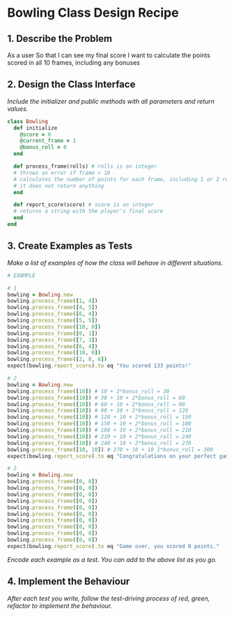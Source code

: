 # Bowling Class Design Recipe

## 1. Describe the Problem

As a user
So that I can see my final score
I want to calculate the points scored in all 10 frames, including any bonuses

## 2. Design the Class Interface

_Include the initializer and public methods with all parameters and return values._

```ruby
class Bowling
  def initialize
    @score = 0
    @current_frame = 1
    @bonus_roll = 0
  end

  def process_frame(rolls) # rolls is an integer
  # throws an error if frame > 10
  # calculates the number of points for each frame, including 1 or 2 rolls and bonuses
  # it does not return anything
  end

  def report_score(score) # score is an integer
  # returns a string with the player's final score
  end
end
```

## 3. Create Examples as Tests

_Make a list of examples of how the class will behave in different situations._

```ruby
# EXAMPLE

# 1
bowling = Bowling.new
bowling.process_frame([1, 4])
bowling.process_frame([4, 5])
bowling.process_frame([6, 4])
bowling.process_frame([5, 5])
bowling.process_frame([10, 0])
bowling.process_frame([0, 1])
bowling.process_frame([7, 3])
bowling.process_frame([6, 4])
bowling.process_frame([10, 0])
bowling.process_frame([2, 8, 6])
expect(bowling.report_score).to eq "You scored 133 points!"

# 2
bowling = Bowling.new
bowling.process_frame([10]) # 10 + 2*bonus_roll = 30
bowling.process_frame([10]) # 30 + 10 + 2*bonus_roll = 60
bowling.process_frame([10]) # 60 + 10 + 2*bonus_roll = 90
bowling.process_frame([10]) # 90 + 10 + 2*bonus_roll = 120
bowling.process_frame([10]) # 120 + 10 + 2*bonus_roll = 150
bowling.process_frame([10]) # 150 + 10 + 2*bonus_roll = 180
bowling.process_frame([10]) # 180 + 10 + 2*bonus_roll = 210
bowling.process_frame([10]) # 210 + 10 + 2*bonus_roll = 240
bowling.process_frame([10]) # 240 + 10 + 2*bonus_roll = 270
bowling.process_frame([10, 10]) # 270 + 10 + 10 1*bonus_roll = 300
expect(bowling.report_score).to eq "Congratulations on your perfect game! You scored 300 points!"

# 3
bowling = Bowling.new
bowling.process_frame([0, 0])
bowling.process_frame([0, 0])
bowling.process_frame([0, 0])
bowling.process_frame([0, 0])
bowling.process_frame([0, 0])
bowling.process_frame([0, 0])
bowling.process_frame([0, 0])
bowling.process_frame([0, 0])
bowling.process_frame([0, 0])
bowling.process_frame([0, 0])
expect(bowling.report_score).to eq "Game over, you scored 0 points."
```

_Encode each example as a test. You can add to the above list as you go._

## 4. Implement the Behaviour

_After each test you write, follow the test-driving process of red, green, refactor to implement the behaviour._
